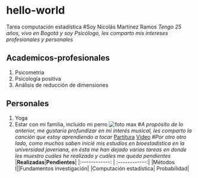 # hello-world
Tarea computación estadística 
#Soy Nicolás Martínez Ramos
*Tengo 25 años, vivo en Bogotá y soy Psicólogo, les comparto mis intereses profesionales y personales* 

## Academicos-profesionales
1. Psicometria
2. Psicología positiva
3. Análisis de reducción de dimensiones

## Personales
1. Yoga
2. Estar con mi familia, incluído mi perro ![foto max]([C:\Users\Admin\Downloads\IMG-20221022-WA0009](https://livejaverianaedu-my.sharepoint.com/:i:/g/personal/martineznicolas_javeriana_edu_co/EcSjUIc9MgJGhGmwce0WKkMBFFfu0te5RC0r6jo2i8vxdg?e=dxbm64))
#*A propósito de lo anterior, me gustaría profundizar en mi interés musical, les comparto la canción que estoy aprendiendo a tocar*
[Partitura]([https://www.youtube.com/watch?v=NHih-vcYGwU](https://musescore.com/user/32208150/scores/6020110))
[Video](https://www.youtube.com/watch?v=NHih-vcYGwU)
#*Por otro otro lado, como muchos saben inicié mis estudios en bioestadística en la universidad javeriana, en ésta me han dejado varias tareas en donde les muestro cuáles he realizado y cuáles me queda pendientes* 
|**Realizadas**|**Pendientes**|
|:------------: | :------------:|
|Métodos I||Fundamentos investigación|
|Computación estadística| Probabilidad|
